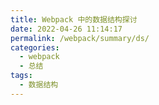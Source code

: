 ```yaml
---
title: Webpack 中的数据结构探讨
date: 2022-04-26 11:14:17
permalink: /webpack/summary/ds/
categories:
  - webpack
  - 总结
tags:
  - 数据结构
---
```

